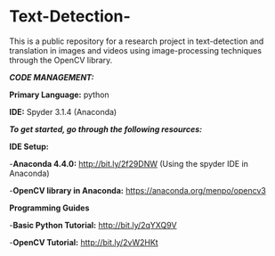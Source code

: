 # Text-Detection-

This is a public repository for a research project in text-detection and translation in images and videos using image-processing techniques through the OpenCV library. 

***CODE MANAGEMENT:***

  **Primary Language:** python

  **IDE:** Spyder 3.1.4 (Anaconda)
  
  

***To get started, go through the following resources:***

**IDE Setup:**

   -**Anaconda 4.4.0:** http://bit.ly/2f29DNW  (Using the spyder IDE in Anaconda)

   -**OpenCV library in Anaconda:** https://anaconda.org/menpo/opencv3


**Programming Guides**

   -**Basic Python Tutorial:** http://bit.ly/2qYXQ9V

   -**OpenCV Tutorial:** http://bit.ly/2vW2HKt

